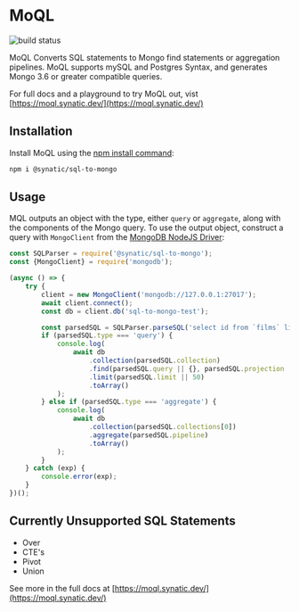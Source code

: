 # MoQL

![build status](https://github.com/synatic/sql-to-mongo/actions/workflows/ci-build.yml/badge.svg)

MoQL Converts SQL statements to Mongo find statements or aggregation pipelines. MoQL supports mySQL and Postgres Syntax, and generates Mongo 3.6 or greater compatible queries.

For full docs and a playground to try MoQL out, vist [https://moql.synatic.dev/](https://moql.synatic.dev/)

## Installation

Install MoQL using the [npm install command](https://docs.npmjs.com/downloading-and-installing-packages-locally):

```bash
npm i @synatic/sql-to-mongo
```

## Usage

MQL outputs an object with the type, either `query` or `aggregate`, along with the components of the Mongo query. To use the output object, construct a query with `MongoClient` from the [MongoDB NodeJS Driver](https://www.npmjs.com/package/mongodb): 

```js
const SQLParser = require('@synatic/sql-to-mongo');
const {MongoClient} = require('mongodb');

(async () => {
    try {
        client = new MongoClient('mongodb://127.0.0.1:27017');
        await client.connect();
        const db = client.db('sql-to-mongo-test');

        const parsedSQL = SQLParser.parseSQL('select id from `films` limit 10');
        if (parsedSQL.type === 'query') {
            console.log(
                await db
                    .collection(parsedSQL.collection)
                    .find(parsedSQL.query || {}, parsedSQL.projection || {})
                    .limit(parsedSQL.limit || 50)
                    .toArray()
            );
        } else if (parsedSQL.type === 'aggregate') {
            console.log(
                await db
                    .collection(parsedSQL.collections[0])
                    .aggregate(parsedSQL.pipeline)
                    .toArray()
            );
        }
    } catch (exp) {
        console.error(exp);
    }
})();
```

## Currently Unsupported SQL Statements

- Over
- CTE's
- Pivot
- Union


See more in the full docs at [https://moql.synatic.dev/](https://moql.synatic.dev/)